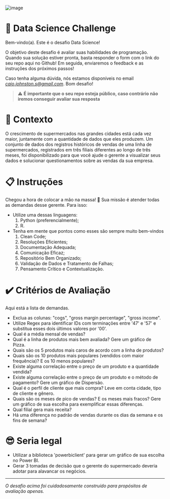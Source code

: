 ![image](https://user-images.githubusercontent.com/67487494/249557127-fadba69b-3f2f-440d-a695-77b756033884.png)


# 🚀 Data Science Challenge

Bem-vindo(a). Este é o desafio Data Science!

O objetivo deste desafio é avaliar suas habilidades de programação.
Quando sua solução estiver pronta, basta responder o form com o link do seu repo aqui no Github!
Em seguida, enviaremos o feedback e as instruções dos próximos passos!

Caso tenha alguma dúvida, nós estamos disponíveis no email *caio.johnston.s@gmail.com*. Bom desafio!

> ⚠️ **É importante que o seu repo esteja público, caso contrário não iremos conseguir avaliar sua resposta**

# 🧠 Contexto

O crescimento de supermercados nas grandes cidades está cada vez maior, juntamente com a quantidade de dados que eles produzem. Um conjunto de dados dos registros históricos de vendas de uma linha de supermercados, registrados em três filiais diferentes ao longo de três meses, foi disponibilizado para que você ajude o gerente a visualizar seus dados e solucionar questionamentos sobre as vendas da sua empresa.

# 📋 Instruções

Chegou a hora de colocar a mão na massa! 🎉
Sua missão é atender todas as demandas desse gerente. Para isso:
- Utilize uma dessas linguagens:
    1. Python (preferencialmente);
    2. R.
- Tenha em mente que pontos como esses são sempre muito bem-vindos
    1. Clean Code;
    2. Resoluções Eficientes;
    3. Documentação Adequada;
    4. Comunicação Eficaz;
    5. Repositório Bem Organizado;
    6. Validação de Dados e Tratamento de Falhas;
    7. Pensamento Crítico e Contextualização.

# ✔️ Critérios de Avaliação

Aqui está a lista de demandas.

- Exclua as colunas: "cogs", "gross margin percentage", "gross income".
- Utilize Regex para identificar IDs com terminações entre '47' e '57' e substitua esses dois últimos valores por '00'.
- Qual é a média mensal de vendas?
- Qual é a linha de produtos mais bem avaliada? Gere um gráfico de Pizza.
- Quais são os 5 produtos mais caros de acordo com a linha de produtos?
- Quais são os 10 produtos mais populares (vendidos com maior frequência)? E os 10 menos populares?
- Existe alguma correlação entre o preço de um produto e a quantidade vendida?
- Existe alguma correlação entre o preço de um produto e o método de pagamento? Gere um gráfico de Dispersão.
- Qual é o perfil de cliente que mais compra? Leve em conta cidade, tipo de cliente e gênero.
- Quais são os meses de pico de vendas? E os meses mais fracos? Gere um gráfico de sua escolha para exemplificar essas diferenças.
- Qual filial gera mais receita?
- Há uma diferença no padrão de vendas durante os dias da semana e os fins de semana?

# 😎 Seria legal
- Utilizar a biblioteca 'powerbiclient' para gerar um gráfico de sua escolha no Power BI.
- Gerar 3 tomadas de decisão que o gerente do supermercado deveria adotar para alavancar os negócios.

---

_O desafio acima foi cuidadosamente construído para propósitos de avaliação apenas._


